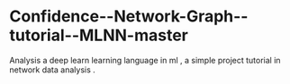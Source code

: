# Confidence--Network-Graph--tutorial--MLNN-master
Analysis  a deep learn learning language in ml , a simple project tutorial in network data analysis .
